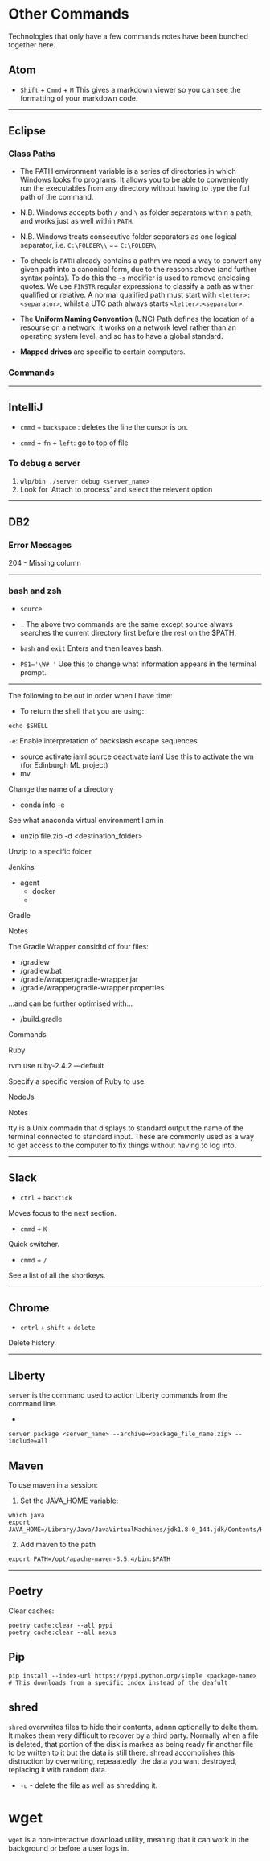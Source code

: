 # Other Commands

Technologies that only have a few commands notes have been bunched together here.

## Atom

* `Shift` + `Cmmd` + `M`
  This gives a markdown viewer so you can see the formatting of your markdown code.

---

## Eclipse

### Class Paths

* The PATH environment variable is a series of directories in which Windows looks fro programs. It allows you to be able to conveniently run the executables from any directory without having to type the full path of the command.

* N.B. Windows accepts both `/` and `\` as folder separators within a path, and works just as well within `PATH`.

* N.B. Windows treats consecutive folder separators as one logical separator, i.e. `C:\FOLDER\\` == `C:\FOLDER\`

* To check is `PATH` already contains a pathm we need a way to convert any given path into a canonical form, due to the reasons above (and further syntax points). To do this the `~s` modifier is used to remove enclosing quotes. We use `FINSTR` regular expressions to classify a path as wither qualified or relative. A normal qualified path must start with `<letter>:<separator>`, whilst a UTC path always starts `<letter>:<separator>`.

* The **Uniform Naming Convention** (UNC) Path defines the location of a resourse on a network. it works on a network level rather than an operating system level, and so has to have a global standard.

* **Mapped drives** are specific to certain computers.

### Commands


---

## IntelliJ

* `cmmd` + `backspace` : deletes the line the cursor is on.

* `cmmd` + `fn` + `left`: go to top of file

### To debug a server

1. `wlp/bin ./server debug <server_name>`
2. Look for 'Attach to process' and select the relevent option

---

## DB2

### Error Messages

204 - Missing column

---

### bash and zsh

* `source`
* `.`
  The above two commands are the same except source always searches the current directory first before the rest on the $PATH.

* `bash` and `exit`
  Enters and then leaves bash.

* `PS1='\W# '`
  Use this to change what information appears in the terminal prompt.









---

The following to be out in order when I have time:

* To return the shell that you are using:

```
echo $SHELL
```

`-e`: Enable interpretation of backslash escape sequences





- source activate iaml
  source deactivate iaml
  Use this to activate the vm (for Edinburgh ML project)
- mv <oldname> <newname>

 Change the name of a directory

- conda info -e

 See what anaconda virtual environment I am in

- unzip file.zip -d <destination_folder>

 Unzip to a specific folder







Jenkins

- agent
  - docker
  -

Gradle

Notes

The Gradle Wrapper considtd of four files:

- <root>/gradlew
- <root>/gradlew.bat
- <root>/gradle/wrapper/gradle-wrapper.jar
- <root>/gradle/wrapper/gradle-wrapper.properties

…and can be further optimised with...

- <root>/build.gradle

Commands

Ruby

rvm use ruby-2.4.2 —default

Specify a specific version of Ruby to use.



NodeJs





Notes

tty is a Unix commadn that displays to standard output the name of the terminal connected to standard input. These are commonly used as a way to get access to the computer to fix things without having to log into.

---

## Slack

* `ctrl` + `backtick`

Moves focus to the next section.

* `cmmd` + `K`

Quick switcher.

* `cmmd` + `/`

See a list of all the shortkeys.

---

## Chrome

* `cntrl` + `shift` + `delete`

Delete history.


---

## Liberty

`server` is the command used to action Liberty commands from the command line.

*

```bashrc
server package <server_name> --archive=<package_file_name.zip> --include=all
```

## Maven

To use maven in a session:

1. Set the JAVA_HOME variable:

```
which java
export JAVA_HOME=/Library/Java/JavaVirtualMachines/jdk1.8.0_144.jdk/Contents/Home
```

2. Add maven to the path

```
export PATH=/opt/apache-maven-3.5.4/bin:$PATH
```

---

## Poetry

Clear caches:

```
poetry cache:clear --all pypi
poetry cache:clear --all nexus
```

## Pip

```
pip install --index-url https://pypi.python.org/simple <package-name> # This downloads from a specific index instead of the deafult
```

## shred

`shred` overwrites files to hide their contents, adnnn optionally to delte them. It makes them very difficult to recover by a third party. Normally when a file is deleted, that portion of the disk is markes as being ready fir another file to be written to it but the data is still there. shread accomplishes this distruction by overwriting, repeaatedly, the data you want destroyed, replacing it with random data.

* `-u` - delete the file as well as shredding it.

# wget

`wget` is a non-interactive download utility, meaning that it can work in the background or before a user logs in.
